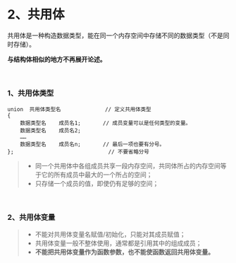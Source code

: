 # 2、共用体

共用体是一种构造数据类型，能在同一个内存空间中存储不同的数据类型（不是同时存储）。

**与结构体相似的地方不再展开论述。**

<br>

### 1、共用体类型
```
union  共用体类型名              // 定义共用体类型
{
    数据类型名    成员名1;       // 成员变量可以是任何类型的变量。
    数据类型名    成员名2;
    ……
    数据类型名    成员名n;       // 最后一项也要有分号。
};                              // 不要省略分号
```
>* 同一个共用体中各组成员共享一段内存空间，共同体所占的内存空间等于它的所有成员中最大的一个所占的空间；
>* 只存储一个成员的值，即使仍有足够的空间；

<br>

### 2、共用体变量
>* 不能对共用体变量名赋值/初始化，只能对其成员赋值；
>* 共用体变量一般不整体使用，通常都是引用其中的组成成员；
>* __不能把共用体变量作为函数参数，也不能使函数返回共用体变量。__











